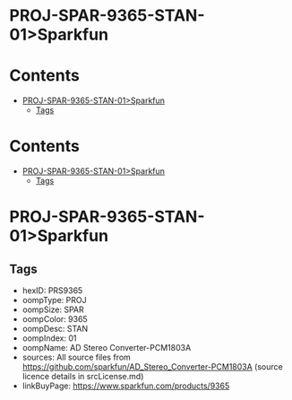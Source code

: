 
PROJ-SPAR-9365-STAN-01>Sparkfun
===============================

Contents
========

* [PROJ-SPAR-9365-STAN-01>Sparkfun](#proj-spar-9365-stan-01sparkfun)
	* [Tags](#tags)

Contents
========

* [PROJ-SPAR-9365-STAN-01>Sparkfun](#proj-spar-9365-stan-01sparkfun)
	* [Tags](#tags)

# PROJ-SPAR-9365-STAN-01>Sparkfun

## Tags

- hexID: PRS9365
- oompType: PROJ
- oompSize: SPAR
- oompColor: 9365
- oompDesc: STAN
- oompIndex: 01
- oompName: AD Stereo Converter-PCM1803A
- sources: All source files from https://github.com/sparkfun/AD_Stereo_Converter-PCM1803A (source licence details in srcLicense.md)
- linkBuyPage: https://www.sparkfun.com/products/9365
